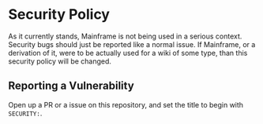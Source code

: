 # Security Policy
As it currently stands, Mainframe is not being used in a serious context. Security bugs should just be reported like a normal issue. If Mainframe, or a derivation of it, were to be actually used for a wiki of some type, than this security policy will be changed.

## Reporting a Vulnerability
Open up a PR or a issue on this repository, and set the title to begin with `SECURITY:`.
